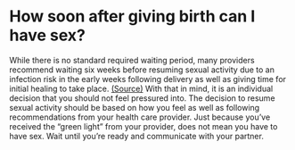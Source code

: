 # How soon after giving birth can I have sex?
While there is no standard required waiting period, many providers recommend waiting six weeks before resuming sexual activity due to an infection risk in the early weeks following delivery as well as giving time for initial healing to take place. [(Source)](https://www.acog.org/womens-health/faqs/a-partners-guide-to-pregnancy#:~:text=When%20is%20it%20OK%20to,about%202%20weeks%20following%20birth) With that in mind, it is an individual decision that you should not feel pressured into. The decision to resume sexual activity should be based on how you feel as well as following recommendations from your health care provider. Just because you’ve received the “green light” from your provider, does not mean you have to have sex. Wait until you’re ready and communicate with your partner.
